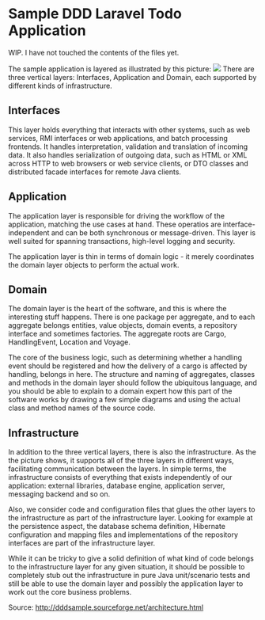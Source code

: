 # Sample DDD Laravel Todo Application

WIP. I have not touched the contents of the files yet.

The sample application is layered as illustrated by this picture:
![](http://dddsample.sourceforge.net/images/layers.jpg)
There are three vertical layers: Interfaces, Application and Domain, each supported by different kinds of infrastructure.

## Interfaces

This layer holds everything that interacts with other systems, such as web services, RMI interfaces or web applications, and batch processing frontends. It handles interpretation, validation and translation of incoming data. It also handles serialization of outgoing data, such as HTML or XML across HTTP to web browsers or web service clients, or DTO classes and distributed facade interfaces for remote Java clients.

## Application

The application layer is responsible for driving the workflow of the application, matching the use cases at hand. These operatios are interface-independent and can be both synchronous or message-driven. This layer is well suited for spanning transactions, high-level logging and security.

The application layer is thin in terms of domain logic - it merely coordinates the domain layer objects to perform the actual work.

## Domain

The domain layer is the heart of the software, and this is where the interesting stuff happens. There is one package per aggregate, and to each aggregate belongs entities, value objects, domain events, a repository interface and sometimes factories. The aggregate roots are Cargo, HandlingEvent, Location and Voyage.

The core of the business logic, such as determining whether a handling event should be registered and how the delivery of a cargo is affected by handling, belongs in here. The structure and naming of aggregates, classes and methods in the domain layer should follow the ubiquitous language, and you should be able to explain to a domain expert how this part of the software works by drawing a few simple diagrams and using the actual class and method names of the source code.

## Infrastructure

In addition to the three vertical layers, there is also the infrastructure. As the the picture shows, it supports all of the three layers in different ways, facilitating communication between the layers. In simple terms, the infrastructure consists of everything that exists independently of our application: external libraries, database engine, application server, messaging backend and so on.

Also, we consider code and configuration files that glues the other layers to the infrastructure as part of the infrastructure layer. Looking for example at the persistence aspect, the database schema definition, Hibernate configuration and mapping files and implementations of the repository interfaces are part of the infrastructure layer.

While it can be tricky to give a solid definition of what kind of code belongs to the infrastructure layer for any given situation, it should be possible to completely stub out the infrastructure in pure Java unit/scenario tests and still be able to use the domain layer and possibly the application layer to work out the core business problems.


Source: http://dddsample.sourceforge.net/architecture.html
